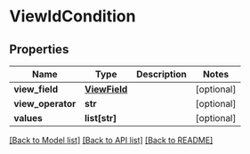 # ViewIdCondition

## Properties
Name | Type | Description | Notes
------------ | ------------- | ------------- | -------------
**view_field** | [**ViewField**](ViewField.md) |  | [optional] 
**view_operator** | **str** |  | [optional] 
**values** | **list[str]** |  | [optional] 

[[Back to Model list]](../README.md#documentation-for-models) [[Back to API list]](../README.md#documentation-for-api-endpoints) [[Back to README]](../README.md)

